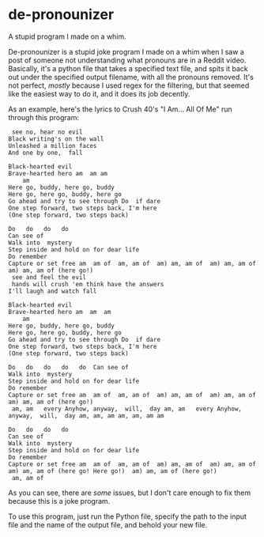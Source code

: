 # de-pronounizer
A stupid program I made on a whim.

De-pronounizer is a stupid joke program I made on a whim when I saw a post of someone not understanding what pronouns are in a Reddit video.
Basically, it's a python file that takes a specified text file, and spits it back out under the specified output filename, with all the pronouns removed.
It's not perfect, *mostly* because I used regex for the filtering, but that seemed like the easiest way to do it, and it does its job decently.

As an example, here's the lyrics to Crush 40's "I Am... All Of Me" run through this program:
```
 see no, hear no evil
Black writing's on the wall
Unleashed a million faces
And one by one,  fall

Black-hearted evil
Brave-hearted hero am  am am
    am
Here go, buddy, here go, buddy
Here go, here go, buddy, here go
Go ahead and try to see through Do  if dare
One step forward, two steps back, I'm here
(One step forward, two steps back)

Do   do   do   do  
Can see of 
Walk into  mystery
Step inside and hold on for dear life
Do remember 
Capture or set free am  am of  am, am of  am) am, am of  am) am, am of  am) am, am of (here go!)
 see and feel the evil
 hands will crush 'em think have the answers
I'll laugh and watch fall

Black-hearted evil
Brave-hearted hero am  am  am
    am
Here go, buddy, here go, buddy
Here go, here go, buddy, here go
Go ahead and try to see through Do  if dare
One step forward, two steps back, I'm here
(One step forward, two steps back)

Do   do   do   do   do  Can see of 
Walk into  mystery
Step inside and hold on for dear life
Do remember 
Capture or set free am  am of  am, am of  am) am, am of  am) am, am of  am) am, am of (here go!)
 am, am   every Anyhow, anyway,  will,  day am, am   every Anyhow, anyway,  will,  day am, am, am am, am, am am

Do   do   do   do  
Can see of 
Walk into  mystery
Step inside and hold on for dear life
Do remember 
Capture or set free am  am of  am, am of  am) am, am of  am) am, am of  am) am, am of (here go! Here go!)  am) am, am of (here go!)
 am, am of
```
As you can see, there are *some* issues, but I don't care enough to fix them because this is a joke program.

To use this program, just run the Python file, specify the path to the input file and the name of the output file, and behold your new file.
